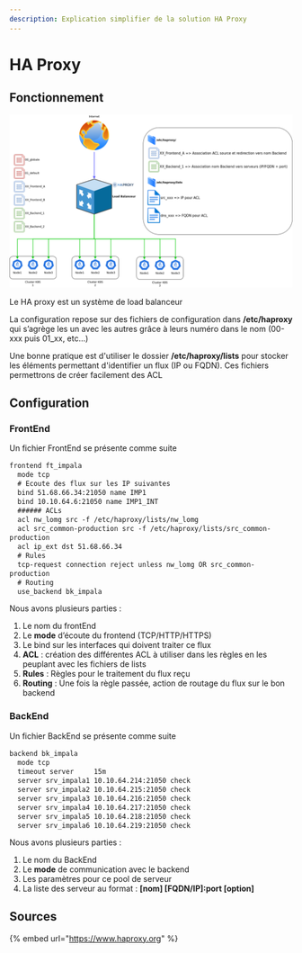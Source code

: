 ```yaml
---
description: Explication simplifier de la solution HA Proxy
---
```


# HA Proxy

## Fonctionnement

![](<../.gitbook/assets/HA Proxy - SEMIPUB-Default.drawio.png>)

Le HA proxy est un système de load balanceur

La configuration repose sur des fichiers de configuration dans **/etc/haproxy** qui s’agrège les un avec les autres grâce à leurs numéro dans le nom (00-xxx puis 01\_xx, etc...)

Une bonne pratique est d'utiliser le dossier **/etc/haproxy/lists** pour stocker les éléments permettant d'identifier un flux (IP ou FQDN). Ces fichiers permettrons de créer facilement des ACL

## Configuration

### FrontEnd

Un fichier FrontEnd se présente comme suite

```
frontend ft_impala
  mode tcp
  # Ecoute des flux sur les IP suivantes
  bind 51.68.66.34:21050 name IMP1
  bind 10.10.64.6:21050 name IMP1_INT
  ###### ACLs
  acl nw_lomg src -f /etc/haproxy/lists/nw_lomg
  acl src_common-production src -f /etc/haproxy/lists/src_common-production
  acl ip_ext dst 51.68.66.34
  # Rules
  tcp-request connection reject unless nw_lomg OR src_common-production 
  # Routing
  use_backend bk_impala

```

Nous avons plusieurs parties :&#x20;

1. Le nom du frontEnd
2. Le **mode** d’écoute du frontend (TCP/HTTP/HTTPS)
3. Le bind sur les interfaces qui doivent traiter ce flux
4. **ACL** : création des différentes ACL à utiliser dans les règles en les peuplant avec les fichiers de lists
5. **Rules** : Règles pour le traitement du flux reçu
6. **Routing** : Une fois la règle passée, action de routage du flux sur le bon backend

### BackEnd

Un fichier BackEnd se présente comme suite

```
backend bk_impala
  mode tcp
  timeout server     15m
  server srv_impala1 10.10.64.214:21050 check
  server srv_impala2 10.10.64.215:21050 check
  server srv_impala3 10.10.64.216:21050 check
  server srv_impala4 10.10.64.217:21050 check
  server srv_impala5 10.10.64.218:21050 check
  server srv_impala6 10.10.64.219:21050 check
```

Nous avons plusieurs parties :&#x20;

1. Le nom du BackEnd
2. Le **mode** de communication avec le backend
3. Les paramètres pour ce pool de serveur
4. La liste des serveur au format : **\[nom] \[FQDN/IP]:port \[option]**



## Sources

{% embed url="https://www.haproxy.org" %}
